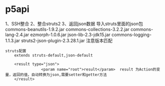 # p5api
1、SSH整合
2、整合struts2
3、返回json数据
	导入struts里面的json包
		commons-beanutils-1.9.2.jar
		commons-collections-3.2.2.jar
		commons-lang-2.4.jar
		ezmorph-1.0.6.jar
		json-lib-2.3-jdk15.jar
		commons-logging-1.1.3.jar
		struts2-json-plugin-2.3.28.1.jar  注意版本匹配
		

	struts配置
		extends struts-default,json-default
		
		<result type="json">
					<param name="root">result</param>  result 为Action的变量，返回的值，自动转换为json,需要setter和getter方法
	    </result>